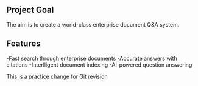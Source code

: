 ## Project Goal
The aim is to create a world-class enterprise document Q&A system. 

## Features
-Fast search through enterprise documents
-Accurate answers with citations
-Interlligent document indexing
-AI-powered question answering 

This is a practice change for Git revision
